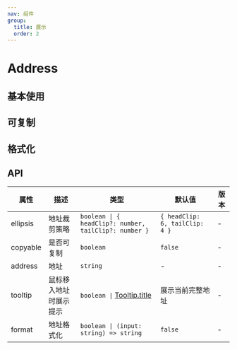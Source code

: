 ```yaml
---
nav: 组件
group:
  title: 展示
  order: 2
---
```


# Address

## 基本使用

<code src="./demos/simple.tsx"></code>

## 可复制

<code src="./demos/copyable.tsx"></code>

## 格式化

<code src="./demos/format.tsx"></code>

## API

| 属性 | 描述 | 类型 | 默认值 | 版本 |
| --- | --- | --- | --- | --- |
| ellipsis | 地址裁剪策略 | `boolean \| { headClip?: number, tailClip?: number }` | `{ headClip: 6, tailClip: 4 }` | - |
| copyable | 是否可复制 | `boolean` | `false` | - |
| address | 地址 | `string` | - | - |
| tooltip | 鼠标移入地址时展示提示 | `boolean \|` [Tooltip.title](https://ant.design/components/tooltip-cn#api) | 展示当前完整地址 | - |
| format | 地址格式化 | `boolean \| (input: string) => string` | `false` | - |
